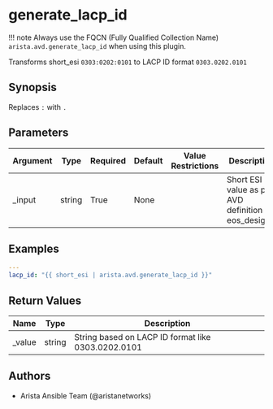 <!--
  ~ Copyright (c) 2023 Arista Networks, Inc.
  ~ Use of this source code is governed by the Apache License 2.0
  ~ that can be found in the LICENSE file.
  -->

# generate_lacp_id

!!! note
    Always use the FQCN (Fully Qualified Collection Name) `arista.avd.generate_lacp_id` when using this plugin.

Transforms short\_esi <code>0303\:0202\:0101</code> to LACP ID format <code>0303.0202.0101</code>

## Synopsis

Replaces <code>\:</code> with <code>.</code>

## Parameters

| Argument | Type | Required | Default | Value Restrictions | Description |
| -------- | ---- | -------- | ------- | ------------------ | ----------- |
| _input | string | True | None |  | Short ESI value as per AVD definition in eos\_designs. |

## Examples

```yaml
---
lacp_id: "{{ short_esi | arista.avd.generate_lacp_id }}"
```

## Return Values

| Name | Type | Description |
| ---- | ---- | ----------- |
| _value | string | String based on LACP ID format like 0303.0202.0101 |

## Authors

- Arista Ansible Team (@aristanetworks)
